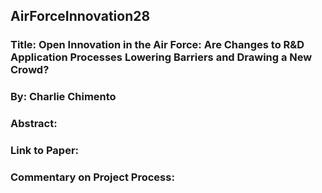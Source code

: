 ## AirForceInnovation28

### Title: Open Innovation in the Air Force: Are Changes to R\&D Application Processes Lowering Barriers and Drawing a New Crowd?

### By: Charlie Chimento

### Abstract: 

### Link to Paper: 

### Commentary on Project Process: 


